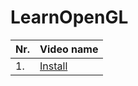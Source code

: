 # LearnOpenGL

| Nr. | Video name                                                                                             |
| --- | ------------------------------------------------------------------------------------------------------ |
| 1.  | [Install](https://www.youtube.com/watch?v=XpBGwZNyUh0&list=PLPaoO-vpZnumdcb4tZc4x5Q-v7CkrQ6M-&index=1) |